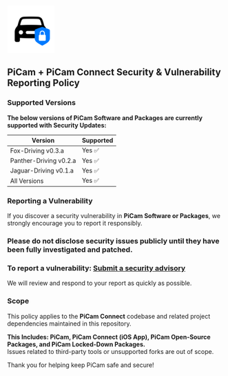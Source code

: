 <p align="left">
    <img width="110" src="https://github.com/MilesCoMEdia/PiCam/blob/a43414c283be9498c1f7eb952dc2a7d07228a778/CONNECTLGOICON.png" alt="PiCamConnect Logo">
</p> 

## PiCam + PiCam Connect Security & Vulnerability Reporting Policy
### Supported Versions

**The below versions of PiCam Software and Packages are currently supported with Security Updates:**

| Version | Supported          |
| ------- | ------------------ |
| Fox-Driving v0.3.a | Yes ✅ |
| Panther-Driving v0.2.a  | Yes ✅ |
| Jaguar-Driving v0.1.a | Yes ✅ |
| All Versions | Yes ✅ |


### Reporting a Vulnerability

If you discover a security vulnerability in **PiCam Software or Packages**, we strongly encourage you to report it responsibly.

### Please **do not** disclose security issues publicly until they have been fully investigated and patched.
### To report a vulnerability: [Submit a security advisory](https://github.com/Tys0nat0r01/PiCam-Connect/security/advisories/new) 

We will review and respond to your report as quickly as possible.

### Scope

This policy applies to the **PiCam Connect** codebase and related project dependencies maintained in this repository. 

**This Includes: PiCam, PiCam Connect (iOS App), PiCam Open-Source Packages, and PiCam Locked-Down Packages.**                        
Issues related to third-party tools or unsupported forks are out of scope.

Thank you for helping keep PiCam safe and secure!
